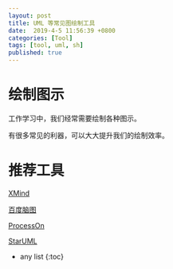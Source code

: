 ```yaml
---
layout: post
title: UML 等常见图绘制工具
date:  2019-4-5 11:56:39 +0800
categories: [Tool]
tags: [tool, uml, sh]
published: true
---
```


# 绘制图示

工作学习中，我们经常需要绘制各种图示。

有很多常见的利器，可以大大提升我们的绘制效率。

# 推荐工具

[XMind](https://www.xmind.net/)

[百度脑图](http://naotu.baidu.com/)

[ProcessOn](https://www.processon.com/)

[StarUML](http://staruml.io/)

* any list
{:toc}











